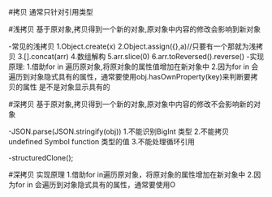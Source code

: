 #拷贝
通常只针对引用类型

#浅拷贝
基于原对象,拷贝得到一个新的对象,原对象中内容的修改会影响到新对象

-常见的浅拷贝
1.Object.create(x)
2.Object.assign({},a)//只要有一个那就为浅拷贝
3.[].concat(arr)
4.数组解构
5.arr.slice(0)
6.arr.toReversed().reverse()
-实现原理:
1.借助for in 遍历原对象,将原对象的属性值增加在新对象中
2.因为for in 会遍历到对象隐式具有的属性，通常要使用obj.hasOwnProperty(key)来判断要拷贝的属性
是不是对象显示具有的

#深拷贝
基于原对象,拷贝得到一个新的对象,原对象中内容的修改不会影响新的对象

-JSON.parse(JSON.stringify(obj))
1.不能识别BigInt 类型
2.不能拷贝 undefined Symbol function 类型的值
3.不能处理循环引用

-structuredClone();


#深拷贝
实现原理
1.借助for in遍历原对象，将原对象的属性增加在新对象中
2.因为for in 会遍历到对象隐式具有的属性，通常要使用O

